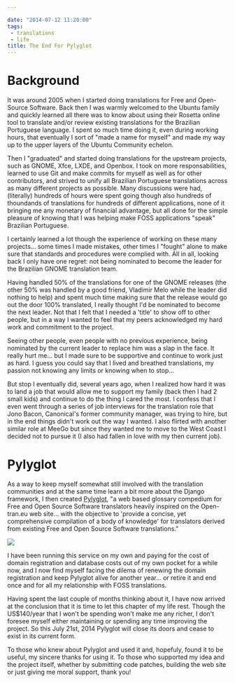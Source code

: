 ```yaml
---

date: "2014-07-12 11:20:00"
tags:
 - translations
 - life
title: The End For Pylyglot
---
```


# Background

It was around 2005 when I started doing translations for Free and
Open-Source Software. Back then I was warmly welcomed to the Ubuntu
family and quickly learned all there was to know about using their
Rosetta online tool to translate and/or review existing translations for
the Brazilian Portuguese language. I spent so much time doing it, even
during working hours, that eventually I sort of \"made a name for
myself\" and made my way up to the upper layers of the Ubuntu Community
echelon.

Then I \"graduated\" and started doing translations for the upstream
projects, such as GNOME, Xfce, LXDE, and Openbox. I took on more
responsabilities, learned to use Git and make commits for myself as well
as for other contributors, and strived to unify all Brazilian Portuguese
translations across as many different projects as possible. Many
discussions were had, (literally) hundreds of hours were spent going
though also hundreds of thoundands of translations for hundreds of
different applications, none of it bringing me any monetary of financial
advantage, but all done for the simple pleasure of knowing that I was
helping make FOSS applications \"speak\" Brazilian Portuguese.

I certainly learned a lot though the experience of working on these many
projects\... some times I made mistakes, other times I \"fought\" alone
to make sure that standards and procedures were complied with. All in
all, looking back I only have one regret: not being nominated to become
the leader for the Brazilian GNOME translation team.

Having handled 50% of the translations for one of the GNOME releases
(the other 50% was handled by a good friend, Vladimir Melo while the
leader did nothing to help) and spent much time making sure that the
release would go out the door 100% translated, I really thought I\'d be
nominated to become the next leader. Not that I felt that I needed a
\'title\' to show off to other people, but in a way I wanted to feel
that my peers acknowledged my hard work and commitment to the project.

Seeing other people, even people with no previous experience, being
nominated by the current leader to replace him was a slap in the face.
It really hurt me\... but I made sure to be supportive and continue to
work just as hard. I guess you could say that I lived and breathed
translations, my passion not knowing any limits or knowing when to
stop\...

But stop I eventually did, several years ago, when I realized how hard
it was to land a job that would allow me to support my family (back then
I had 2 small kids) and continue to do the thing I cared the most. I
confess that I even went through a series of job interviews for the
translation role that Jono Bacon, Canonical\'s former community manager,
was trying to hire, but in the end things didn\'t work out the way I
wanted. I also flirted with another similar role at MeeGo but since they
wanted me to move to the West Coast I decided not to pursue it (I also
had fallen in love with my then current job).

# Pylyglot

As a way to keep myself somewhat still involved with the translation
communities and at the same time learn a bit more about the Django
framework, I then created [Pylyglot](http://www.pylyglot.org), \"a web
based glossary compedium for Free and Open Source Software translators
heavily inspired on the Open-tran.eu web site\... with the objective to
\'provide a concise, yet comprehensive compilation of a body of
knowledge\' for translators derived from existing Free and Open Source
Software translations.\"

![](/images/pylyglot.png)

I have been running this service on my own and paying for the cost of
domain registration and database costs out of my own pocket for a while
now, and I now find myself facing the dilema of renewing the domain
registration and keep Pylyglot alive for another year\... or retire it
and end once and for all my relationship with FOSS translations.

Having spent the last couple of months thinking about it, I have now
arrived at the conclusion that it is time to let this chapter of my life
rest. Though the US\$140/year that I won\'t be spending won\'t make me
any richer, I don\'t foresee myself either maintaining or spending any
time improving the project. So this July 21st, 2014 Pylyglot will close
its doors and cease to exist in its current form.

To those who knew about Pylyglot and used it and, hopefuly, found it to
be useful, my sincere thanks for using it. To those who supported my
idea and the project itself, whether by submitting code patches,
building the web site or just giving me moral support, thank you!
